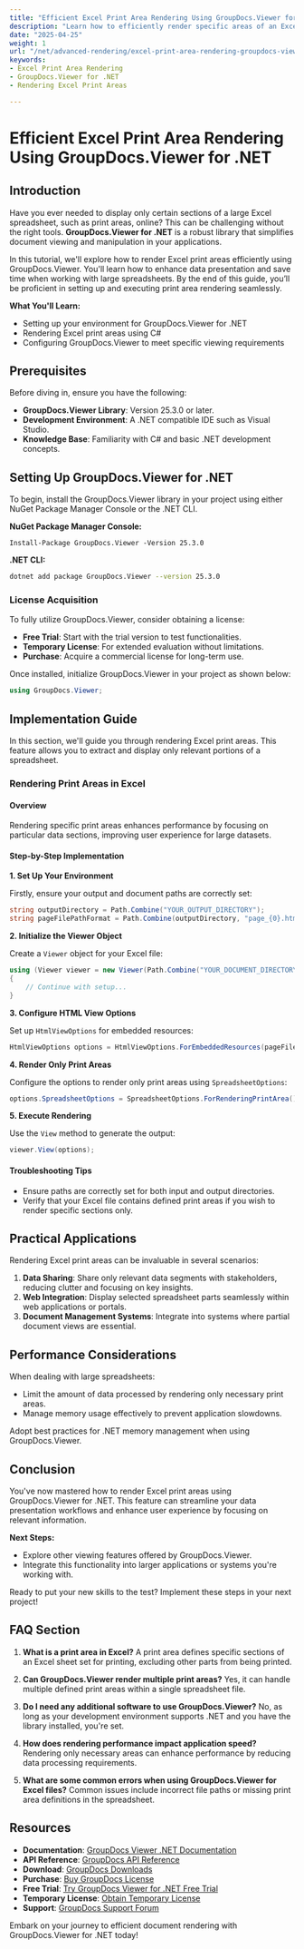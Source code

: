 ```yaml
---
title: "Efficient Excel Print Area Rendering Using GroupDocs.Viewer for .NET"
description: "Learn how to efficiently render specific areas of an Excel spreadsheet using GroupDocs.Viewer for .NET. Enhance data presentation and optimize document management with this powerful library."
date: "2025-04-25"
weight: 1
url: "/net/advanced-rendering/excel-print-area-rendering-groupdocs-viewer-net/"
keywords:
- Excel Print Area Rendering
- GroupDocs.Viewer for .NET
- Rendering Excel Print Areas

---
```



# Efficient Excel Print Area Rendering Using GroupDocs.Viewer for .NET

## Introduction

Have you ever needed to display only certain sections of a large Excel spreadsheet, such as print areas, online? This can be challenging without the right tools. **GroupDocs.Viewer for .NET** is a robust library that simplifies document viewing and manipulation in your applications.

In this tutorial, we'll explore how to render Excel print areas efficiently using GroupDocs.Viewer. You'll learn how to enhance data presentation and save time when working with large spreadsheets. By the end of this guide, you’ll be proficient in setting up and executing print area rendering seamlessly.

**What You'll Learn:**
- Setting up your environment for GroupDocs.Viewer for .NET
- Rendering Excel print areas using C#
- Configuring GroupDocs.Viewer to meet specific viewing requirements

## Prerequisites

Before diving in, ensure you have the following:

- **GroupDocs.Viewer Library**: Version 25.3.0 or later.
- **Development Environment**: A .NET compatible IDE such as Visual Studio.
- **Knowledge Base**: Familiarity with C# and basic .NET development concepts.

## Setting Up GroupDocs.Viewer for .NET

To begin, install the GroupDocs.Viewer library in your project using either NuGet Package Manager Console or the .NET CLI.

**NuGet Package Manager Console:**
```shell
Install-Package GroupDocs.Viewer -Version 25.3.0
```

**.NET CLI:**
```bash
dotnet add package GroupDocs.Viewer --version 25.3.0
```

### License Acquisition

To fully utilize GroupDocs.Viewer, consider obtaining a license:
- **Free Trial**: Start with the trial version to test functionalities.
- **Temporary License**: For extended evaluation without limitations.
- **Purchase**: Acquire a commercial license for long-term use.

Once installed, initialize GroupDocs.Viewer in your project as shown below:

```csharp
using GroupDocs.Viewer;
```

## Implementation Guide

In this section, we'll guide you through rendering Excel print areas. This feature allows you to extract and display only relevant portions of a spreadsheet.

### Rendering Print Areas in Excel

#### Overview

Rendering specific print areas enhances performance by focusing on particular data sections, improving user experience for large datasets.

#### Step-by-Step Implementation

**1. Set Up Your Environment**

Firstly, ensure your output and document paths are correctly set:

```csharp
string outputDirectory = Path.Combine("YOUR_OUTPUT_DIRECTORY");
string pageFilePathFormat = Path.Combine(outputDirectory, "page_{0}.html");
```

**2. Initialize the Viewer Object**

Create a `Viewer` object for your Excel file:

```csharp
using (Viewer viewer = new Viewer(Path.Combine("YOUR_DOCUMENT_DIRECTORY", "SAMPLE_XLSX_WITH_PRINT_AREAS")))
{
    // Continue with setup...
}
```

**3. Configure HTML View Options**

Set up `HtmlViewOptions` for embedded resources:

```csharp
HtmlViewOptions options = HtmlViewOptions.ForEmbeddedResources(pageFilePathFormat);
```

**4. Render Only Print Areas**

Configure the options to render only print areas using `SpreadsheetOptions`:

```csharp
options.SpreadsheetOptions = SpreadsheetOptions.ForRenderingPrintArea();
```

**5. Execute Rendering**

Use the `View` method to generate the output:

```csharp
viewer.View(options);
```

#### Troubleshooting Tips
- Ensure paths are correctly set for both input and output directories.
- Verify that your Excel file contains defined print areas if you wish to render specific sections only.

## Practical Applications

Rendering Excel print areas can be invaluable in several scenarios:
1. **Data Sharing**: Share only relevant data segments with stakeholders, reducing clutter and focusing on key insights.
2. **Web Integration**: Display selected spreadsheet parts seamlessly within web applications or portals.
3. **Document Management Systems**: Integrate into systems where partial document views are essential.

## Performance Considerations

When dealing with large spreadsheets:
- Limit the amount of data processed by rendering only necessary print areas.
- Manage memory usage effectively to prevent application slowdowns.

Adopt best practices for .NET memory management when using GroupDocs.Viewer.

## Conclusion

You've now mastered how to render Excel print areas using GroupDocs.Viewer for .NET. This feature can streamline your data presentation workflows and enhance user experience by focusing on relevant information.

**Next Steps:**
- Explore other viewing features offered by GroupDocs.Viewer.
- Integrate this functionality into larger applications or systems you're working with.

Ready to put your new skills to the test? Implement these steps in your next project!

## FAQ Section

1. **What is a print area in Excel?**
   A print area defines specific sections of an Excel sheet set for printing, excluding other parts from being printed.

2. **Can GroupDocs.Viewer render multiple print areas?**
   Yes, it can handle multiple defined print areas within a single spreadsheet file.

3. **Do I need any additional software to use GroupDocs.Viewer?**
   No, as long as your development environment supports .NET and you have the library installed, you're set.

4. **How does rendering performance impact application speed?**
   Rendering only necessary areas can enhance performance by reducing data processing requirements.

5. **What are some common errors when using GroupDocs.Viewer for Excel files?**
   Common issues include incorrect file paths or missing print area definitions in the spreadsheet.

## Resources
- **Documentation**: [GroupDocs Viewer .NET Documentation](https://docs.groupdocs.com/viewer/net/)
- **API Reference**: [GroupDocs API Reference](https://reference.groupdocs.com/viewer/net/)
- **Download**: [GroupDocs Downloads](https://releases.groupdocs.com/viewer/net/)
- **Purchase**: [Buy GroupDocs License](https://purchase.groupdocs.com/buy)
- **Free Trial**: [Try GroupDocs Viewer for .NET Free Trial](https://releases.groupdocs.com/viewer/net/)
- **Temporary License**: [Obtain Temporary License](https://purchase.groupdocs.com/temporary-license/)
- **Support**: [GroupDocs Support Forum](https://forum.groupdocs.com/c/viewer/10)

Embark on your journey to efficient document rendering with GroupDocs.Viewer for .NET today!
